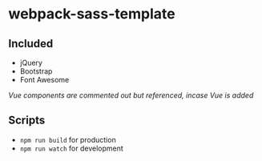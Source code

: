 # webpack-sass-template
## Included
* jQuery
* Bootstrap
* Font Awesome

_Vue components are commented out but referenced, incase Vue is added_

## Scripts
* `npm run build` for production
* `npm run watch` for development
